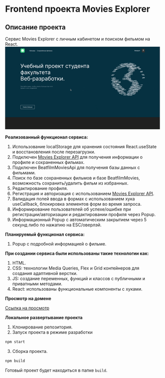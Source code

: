 # **Frontend проекта Movies Explorer**

## **Описание проекта**

Сервис Movies Explorer c личным кабинетом и поиском фильмом на React.
<img src="https://github.com/KhanTagiev/KhanTagiev/raw/main/movies-explorer.gif" alt="GIF-видео с демонстрацией проекта">

**Реализованный функционал сервиса:**

1. Использование localStorage для хранения состояния React.useState и восстановления после перезагрузки.
2. Подключен [Movies Explorer API](https://github.com/KhanTagiev/movies-explorer-api) для получения информации о профиле и сохраненных фильмах.
3. Подключен BeatfilmMoviesApi для получения базы данных с фильмами.
4. Поиск по базе сохраненных фильмов и базе BeatfilmMovies, возможность сохранить/удалить фильм из избранных.
5. Редактирование профиля.
6. Регистрация и авторизация с использованием [Movies Explorer API](https://github.com/KhanTagiev/movies-explorer-api).
7. Валидация полей ввода в формах с использованием хука useCallback, блокировка элементов форм во время запроса.
8. Информирование пользователей об успехе/ошибке при регистрации/авторизации и редактировании профиля через Popup.
9. Информационный Popup с автоматическим закрытием через 5 секунд либо по нажатию на ESC/оверлэй.

**Планируемый функционал сервиса:**

1. Popup с подробной информацией о фильме.

**При создании сервиса были использованы такие технологии как:**

1. HTML.
2. CSS: технологии Media Queries, Flex и Grid контейнеров для создания адаптивной верстки.
3. JS: создание переменных, функций и классов с публичными и приватными методами.
4. React: использованы функциональные компоненты с хуками.

**Просмотр на домене**

[Ссылка на просмотр](https://movies.khan.nomoredomains.monster/)

**Локальное развертывание проекта**

1. Клонирование репозитория.
2. Запуск проекта в режиме разработки

```sh
npm start
```

3. Сборка проекта.

```sh
npm build
```

Готовый проект будет находиться в папке `build`.
